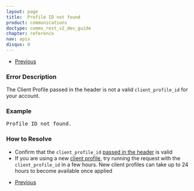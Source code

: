 ```yaml
---
layout: page
title:  Profile ID not found
product: communications
doctype: comms_rest_v2_dev_guide
chapter: reference
nav: apis
disqus: 0
---
```


<ul class="pager">
  <li class="previous"><a href="/communications/dev-guide_rest_v2/reference/general-errors/"><i class="glyphicon glyphicon-chevron-left"></i>Previous</a></li>
</ul>

<h3>Error Description</h3>
The Client Profile passed in the header is not a valid <code>client_profile_id</code> for your account.

<h3>Example</h3>
<pre>
Profile ID not found.
</pre>

<h3>How to Resolve</h3>
<ul class="dev-guide-list">
  <li>Confirm that the <code>client_profile_id</code> <a class="dev-guide-link" href="/communications/dev-guide_rest_v2/customizing-transactions/client-profiles/">passed in the header</a> is valid</li>
  <li>If you are using a new <a class="dev-guide-link" href="/communications/dev-guide_rest_v2/customizing-transactions/client-profiles/">client profile</a>, try running the request with the <code>client_profile_id</code> in a few hours.  New client profiles can take up to 24 hours to become available once applied</li>
</ul>

<ul class="pager">
  <li class="previous"><a href="/communications/dev-guide_rest_v2/reference/general-errors/"><i class="glyphicon glyphicon-chevron-left"></i>Previous</a></li>
</ul>